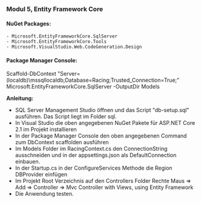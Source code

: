 ﻿### Modul 5, Entity Framework Core

#### NuGet Packages:
	- Microsoft.EntityFrameworkCore.SqlServer
	- Microsoft.EntityFrameworkCore.Tools
	- Microsoft.VisualStudio.Web.CodeGeneration.Design

#### Package Manager Console:
Scaffold-DbContext "Server=(localdb)\mssqllocaldb;Database=Racing;Trusted_Connection=True;" Microsoft.EntityFrameworkCore.SqlServer -OutputDir Models

**Anleitung:**
   - SQL Server Management Studio öffnen und das Script "db-setup.sql" ausführen. Das Script liegt im Folder sql.
   - In Visual Studio die oben angegebenen NuGet Pakete für ASP.NET Core 2.1 im Projekt installieren
   - In der Package Manager Console den oben angegebenen Command zum DbContext scaffolden ausführen
   - Im Models Folder im RacingContext.cs den ConnectionString ausschneiden und in der appsettings.json als DefaultConnection einbauen.
   - In der Startup.cs in der ConfigureServices Methode die Region DBProvider einfügen
   - Im Projekt Root Verzeichnis auf den Controllers Folder Rechte Maus => Add => Controller => Mvc Controller with Views, using Entity Framework
   - Die Anwendung testen.
